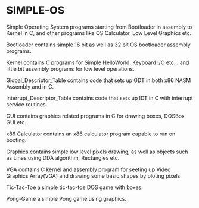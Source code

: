 # SIMPLE-OS

Simple Operating System programs starting from Bootloader in assembly to Kernel in C, and other programs like OS Calculator, Low Level Graphics etc.

Bootloader contains simple 16 bit as well as 32 bit OS bootloader assembly programs.

Kernel contains C programs for Simple HelloWorld, Keyboard I/O etc... and little bit assembly programs for low level operations.

Global_Descriptor_Table contains code that sets up GDT in both x86 NASM Assembly and in C.

Interrupt_Descriptor_Table contains code that sets up IDT in C with interrupt service routines.

GUI contains graphics related programs in C for drawing boxes, DOSBox GUI etc. 

x86 Calculator contains an x86 calculator program capable to run on booting.

Graphics contains simple low level pixels drawing, as well as objects such as Lines using DDA algorithm, Rectangles etc.

VGA contains C kernel and assembly program for seeting up Video Graphics Array(VGA) and drawing some basic shapes by ploting pixels.

Tic-Tac-Toe a simple tic-tac-toe DOS game with boxes.

Pong-Game a simple Pong game using graphics.



